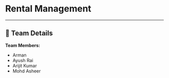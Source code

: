#  Rental Management
---
## 👥 Team Details
 
**Team Members:**
- Arman 
- Ayush Rai  
- Arijit Kumar  
- Mohd Asheer